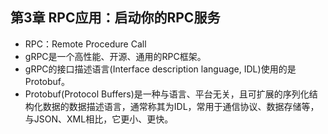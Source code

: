 ## 第3章 RPC应用：启动你的RPC服务
- RPC：Remote Procedure Call
- gRPC是一个高性能、开源、通用的RPC框架。
- gRPC的接口描述语言(Interface description language, IDL)使用的是Protobuf。
- Protobuf(Protocol Buffers)是一种与语言、平台无关，且可扩展的序列化结构化数据的数据描述语言，通常称其为IDL，常用于通信协议、数据存储等，与JSON、XML相比，它更小、更快。